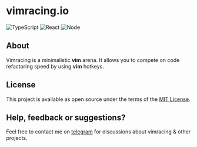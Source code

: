 # vimracing.io

![TypeScript](https://img.shields.io/badge/typescript-%23007ACC.svg?style=for-the-badge&logo=typescript&logoColor=white)
![React](https://img.shields.io/badge/React-%2361DAFB.svg?style=for-the-badge&logo=react&logoColor=white)
![Node](https://img.shields.io/badge/Node-%23339933.svg?style=for-the-badge&logo=nodedotjs&logoColor=white)

## About

Vimracing is a minimalistic <b>vim</b> arena. It allows you to compete on code refactoring speed by using <b>vim</b> hotkeys.

## License

This project is available as open source under the terms of the [MIT License](https://opensource.org/licenses/MIT).

## Help, feedback or suggestions?

Feel free to contact me on [telegram](https://t.me/yerlantemir) for discussions about vimracing & other projects.
